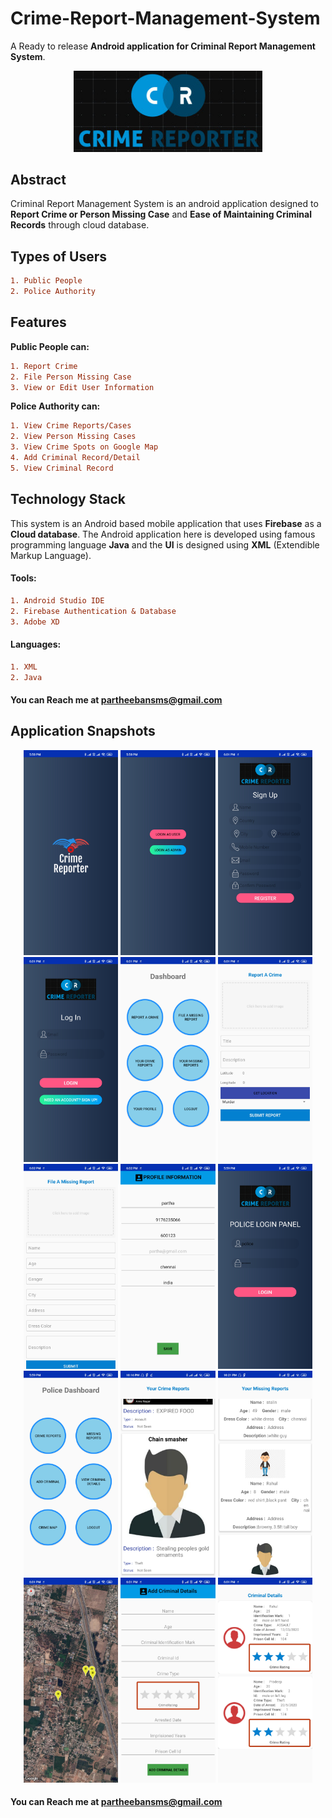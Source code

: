 # Crime-Report-Management-System
A Ready to release **Android application for Criminal Report Management System**.

<p align="center">
<img src="./images/logoc.jpg" alt="" width="60%" height="25%">
</p>

## Abstract
Criminal Report Management System is an android application designed to **Report Crime or Person Missing Case** 
and **Ease of Maintaining Criminal Records** through cloud database.

## Types of Users
```diff
1. Public People
2. Police Authority
```

## Features
**Public People can:**
```diff
1. Report Crime
2. File Person Missing Case
3. View or Edit User Information
```

**Police Authority can:**
```diff
1. View Crime Reports/Cases
2. View Person Missing Cases
3. View Crime Spots on Google Map
4. Add Criminal Record/Detail
5. View Criminal Record
```



## Technology Stack

This system is an Android based mobile application that uses **Firebase** as a **Cloud database**. The Android application here is developed using famous programming language **Java**
and the **UI** is designed using **XML** (Extendible Markup Language).

#### Tools:
```diff
1. Android Studio IDE
2. Firebase Authentication & Database
3. Adobe XD
```

#### Languages:
```diff
1. XML
2. Java
```

#### You can Reach me at [partheebansms@gmail.com](mailto:partheebansms@gmail.com)

## Application Snapshots

<p align="center">
<img src="./images/home.jpg" alt="" width="30%" height="20%">
<img src="./images/user type selection.jpg" alt="" width="30%" height="20%">
<img src="./images/user-signup.jpg" alt="" width="30%" height="20%">
<img src="./images/user-login.jpg" alt="" width="30%" height="20%">
<img src="./images/user-dashboard.jpg" alt="" width="30%" height="20%">
<img src="./images/report-crime.jpg" alt="" width="30%" height="20%">
<img src="./images/file-missing-report.jpg" alt="" width="30%" height="20%">
<img src="./images/user-info.jpg" alt="" width="30%" height="20%">
<img src="./images/police-login.jpg" alt="" width="30%" height="20%">
<img src="./images/police-dashboard.jpg" alt="" width="30%" height="20%">
<img src="./images/crime-case.jpg" alt="" width="30%" height="20%">
<img src="./images/person-missing-case.jpg" alt="" width="30%" height="20%">
<img src="./images/crime map.jpg" alt="" width="30%" height="20%">
<img src="./images/add-criminal-detail.jpg" alt="" width="30%" height="20%">
<img src="./images/view-criminal-details.jpg" alt="" width="30%" height="20%">

#### You can Reach me at [partheebansms@gmail.com](mailto:partheebansms@gmail.com)
</p>
